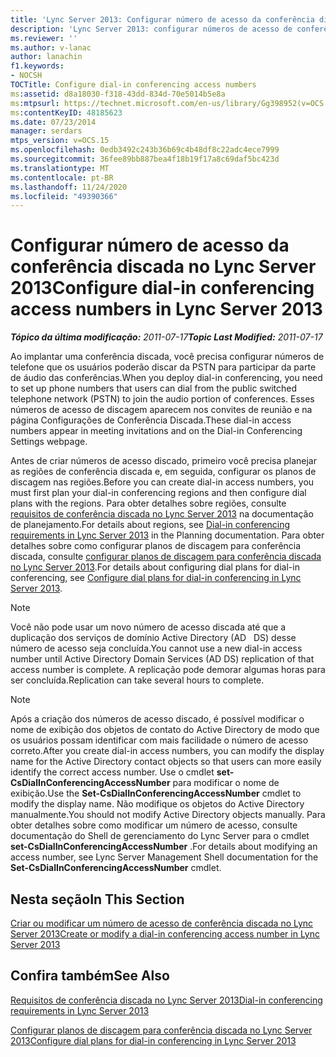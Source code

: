 ```yaml
---
title: 'Lync Server 2013: Configurar número de acesso da conferência discada'
description: 'Lync Server 2013: configurar números de acesso de conferência discada.'
ms.reviewer: ''
ms.author: v-lanac
author: lanachin
f1.keywords:
- NOCSH
TOCTitle: Configure dial-in conferencing access numbers
ms:assetid: d8a18030-f318-43dd-834d-70e5014b5e8a
ms:mtpsurl: https://technet.microsoft.com/en-us/library/Gg398952(v=OCS.15)
ms:contentKeyID: 48185623
ms.date: 07/23/2014
manager: serdars
mtps_version: v=OCS.15
ms.openlocfilehash: 0edb3492c243b36b69c4b48df8c22adc4ece7999
ms.sourcegitcommit: 36fee89bb887bea4f18b19f17a8c69daf5bc423d
ms.translationtype: MT
ms.contentlocale: pt-BR
ms.lasthandoff: 11/24/2020
ms.locfileid: "49390366"
---
```

# <a name="configure-dial-in-conferencing-access-numbers-in-lync-server-2013"></a><span data-ttu-id="9ea85-103">Configurar número de acesso da conferência discada no Lync Server 2013</span><span class="sxs-lookup"><span data-stu-id="9ea85-103">Configure dial-in conferencing access numbers in Lync Server 2013</span></span>

<div data-xmlns="http://www.w3.org/1999/xhtml">

<div class="topic" data-xmlns="http://www.w3.org/1999/xhtml" data-msxsl="urn:schemas-microsoft-com:xslt" data-cs="https://msdn.microsoft.com/">

<div data-asp="https://msdn2.microsoft.com/asp">



</div>

<div id="mainSection">

<div id="mainBody"><span data-ttu-id="9ea85-104">

<span> </span></span><span class="sxs-lookup"><span data-stu-id="9ea85-104">

<span> </span></span></span>

<span data-ttu-id="9ea85-105">_**Tópico da última modificação:** 2011-07-17_</span><span class="sxs-lookup"><span data-stu-id="9ea85-105">_**Topic Last Modified:** 2011-07-17_</span></span>

<span data-ttu-id="9ea85-106">Ao implantar uma conferência discada, você precisa configurar números de telefone que os usuários poderão discar da PSTN para participar da parte de áudio das conferências.</span><span class="sxs-lookup"><span data-stu-id="9ea85-106">When you deploy dial-in conferencing, you need to set up phone numbers that users can dial from the public switched telephone network (PSTN) to join the audio portion of conferences.</span></span> <span data-ttu-id="9ea85-107">Esses números de acesso de discagem aparecem nos convites de reunião e na página Configurações de Conferência Discada.</span><span class="sxs-lookup"><span data-stu-id="9ea85-107">These dial-in access numbers appear in meeting invitations and on the Dial-in Conferencing Settings webpage.</span></span>

<span data-ttu-id="9ea85-108">Antes de criar números de acesso discado, primeiro você precisa planejar as regiões de conferência discada e, em seguida, configurar os planos de discagem nas regiões.</span><span class="sxs-lookup"><span data-stu-id="9ea85-108">Before you can create dial-in access numbers, you must first plan your dial-in conferencing regions and then configure dial plans with the regions.</span></span> <span data-ttu-id="9ea85-109">Para obter detalhes sobre regiões, consulte [requisitos de conferência discada no Lync Server 2013](lync-server-2013-dial-in-conferencing-requirements.md) na documentação de planejamento.</span><span class="sxs-lookup"><span data-stu-id="9ea85-109">For details about regions, see [Dial-in conferencing requirements in Lync Server 2013](lync-server-2013-dial-in-conferencing-requirements.md) in the Planning documentation.</span></span> <span data-ttu-id="9ea85-110">Para obter detalhes sobre como configurar planos de discagem para conferência discada, consulte [configurar planos de discagem para conferência discada no Lync Server 2013](lync-server-2013-configure-dial-plans-for-dial-in-conferencing.md).</span><span class="sxs-lookup"><span data-stu-id="9ea85-110">For details about configuring dial plans for dial-in conferencing, see [Configure dial plans for dial-in conferencing in Lync Server 2013](lync-server-2013-configure-dial-plans-for-dial-in-conferencing.md).</span></span>

<div>


> [!NOTE]  
> <span data-ttu-id="9ea85-111">Você não pode usar um novo número de acesso discada até que a duplicação dos serviços de domínio Active Directory (AD &nbsp; DS) desse número de acesso seja concluída.</span><span class="sxs-lookup"><span data-stu-id="9ea85-111">You cannot use a new dial-in access number until Active Directory Domain Services (AD&nbsp;DS) replication of that access number is complete.</span></span> <span data-ttu-id="9ea85-112">A replicação pode demorar algumas horas para ser concluída.</span><span class="sxs-lookup"><span data-stu-id="9ea85-112">Replication can take several hours to complete.</span></span>



</div>

<div>


> [!NOTE]  
> <span data-ttu-id="9ea85-113">Após a criação dos números de acesso discado, é possível modificar o nome de exibição dos objetos de contato do Active Directory de modo que os usuários possam identificar com mais facilidade o número de acesso correto.</span><span class="sxs-lookup"><span data-stu-id="9ea85-113">After you create dial-in access numbers, you can modify the display name for the Active Directory contact objects so that users can more easily identify the correct access number.</span></span> <span data-ttu-id="9ea85-114">Use o cmdlet <STRONG>set-CsDialInConferencingAccessNumber</STRONG> para modificar o nome de exibição.</span><span class="sxs-lookup"><span data-stu-id="9ea85-114">Use the <STRONG>Set-CsDialInConferencingAccessNumber</STRONG> cmdlet to modify the display name.</span></span> <span data-ttu-id="9ea85-115">Não modifique os objetos do Active Directory manualmente.</span><span class="sxs-lookup"><span data-stu-id="9ea85-115">You should not modify Active Directory objects manually.</span></span> <span data-ttu-id="9ea85-116">Para obter detalhes sobre como modificar um número de acesso, consulte documentação do Shell de gerenciamento do Lync Server para o cmdlet <STRONG>set-CsDialInConferencingAccessNumber</STRONG> .</span><span class="sxs-lookup"><span data-stu-id="9ea85-116">For details about modifying an access number, see Lync Server Management Shell documentation for the <STRONG>Set-CsDialInConferencingAccessNumber</STRONG> cmdlet.</span></span>



</div>

<div>

## <a name="in-this-section"></a><span data-ttu-id="9ea85-117">Nesta seção</span><span class="sxs-lookup"><span data-stu-id="9ea85-117">In This Section</span></span>

[<span data-ttu-id="9ea85-118">Criar ou modificar um número de acesso de conferência discada no Lync Server 2013</span><span class="sxs-lookup"><span data-stu-id="9ea85-118">Create or modify a dial-in conferencing access number in Lync Server 2013</span></span>](lync-server-2013-create-or-modify-a-dial-in-conferencing-access-number.md)

</div>

<div>

## <a name="see-also"></a><span data-ttu-id="9ea85-119">Confira também</span><span class="sxs-lookup"><span data-stu-id="9ea85-119">See Also</span></span>


[<span data-ttu-id="9ea85-120">Requisitos de conferência discada no Lync Server 2013</span><span class="sxs-lookup"><span data-stu-id="9ea85-120">Dial-in conferencing requirements in Lync Server 2013</span></span>](lync-server-2013-dial-in-conferencing-requirements.md)  


[<span data-ttu-id="9ea85-121">Configurar planos de discagem para conferência discada no Lync Server 2013</span><span class="sxs-lookup"><span data-stu-id="9ea85-121">Configure dial plans for dial-in conferencing in Lync Server 2013</span></span>](lync-server-2013-configure-dial-plans-for-dial-in-conferencing.md)  
  

<span data-ttu-id="9ea85-122"></div>

</div>

<span> </span>

</div>

</div>

</span><span class="sxs-lookup"><span data-stu-id="9ea85-122"></div>

</div>

<span> </span>

</div>

</div>

</span></span></div>

